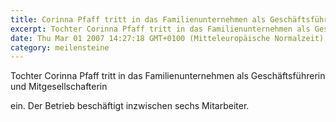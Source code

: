 ```yaml
---
title: Corinna Pfaff tritt in das Familienunternehmen als Geschäftsführerin ein | 2007
excerpt: Tochter Corinna Pfaff tritt in das Familienunternehmen als Geschäftsführerin und Mitgesellschafterin ein. Der Betrieb beschäftigt in­zwischen sechs Mitarbeiter.
date: Thu Mar 01 2007 14:27:18 GMT+0100 (Mitteleuropäische Normalzeit)
category: meilensteine
---
```


Tochter Corinna Pfaff tritt in das Familienunternehmen als Geschäftsführerin und Mitgesellschafterin

<!--more-->

 ein. Der Betrieb beschäftigt in­zwischen sechs Mitarbeiter.
